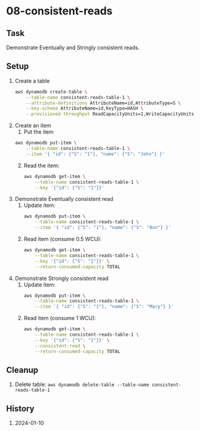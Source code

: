 # 08-consistent-reads

## Task
Demonstrate Eventually and Stringly consistent reads.

## Setup
1. Create a table
    ```bash
    aws dynamodb create-table \
        --table-name consistent-reads-table-1 \
        --attribute-definitions AttributeName=id,AttributeType=S \
        --key-schema AttributeName=id,KeyType=HASH \
        --provisioned-throughput ReadCapacityUnits=1,WriteCapacityUnits=1
    ```
2. Create an item
	1. Put the item
	```bash
	aws dynamodb put-item \
		--table-name consistent-reads-table-1 \
		--item '{ "id": {"S": "1"}, "name": {"S": "John"} }'
	```
	2. Read the item:
		```bash
		aws dynamodb get-item \
			--table-name consistent-reads-table-1 \
			--key '{"id": {"S": "1"}}'
		```
3. Demonstrate Eventually consistent read
	1. Update item: 
		```bash
		aws dynamodb put-item \
			--table-name consistent-reads-table-1 \
			--item '{ "id": {"S": "1"}, "name": {"S": "Ann"} }'
		```
	2. Read item (consume 0.5 WCU):
		```bash
		aws dynamodb get-item \
			--table-name consistent-reads-table-1 \
			--key '{"id": {"S": "1"}}' \
			--return-consumed-capacity TOTAL
		```
4. Demonstrate Strongly consistent read
	1. Update item: 
		```bash
		aws dynamodb put-item \
			--table-name consistent-reads-table-1 \
			--item '{ "id": {"S": "1"}, "name": {"S": "Mary"} }'
		```
	2. Read item (consume 1 WCU):
		```bash
		aws dynamodb get-item \
			--table-name consistent-reads-table-1 \
			--key '{"id": {"S": "1"}}' \
			--consistent-read \
			--return-consumed-capacity TOTAL
		```

## Cleanup
1. Delete table: `aws dynamodb delete-table --table-name consistent-reads-table-1`

## History
1. 2024-01-10
